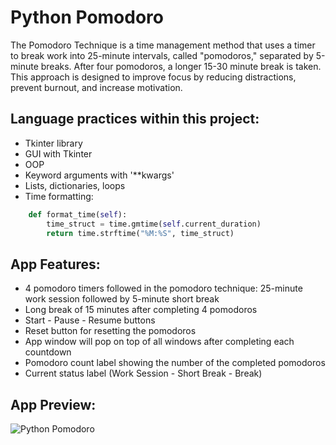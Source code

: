 # Python Pomodoro
The Pomodoro Technique is a time management method that uses a timer to break work into 25-minute intervals, 
called "pomodoros," separated by 5-minute breaks. After four pomodoros, 
a longer 15-30 minute break is taken. This approach is designed to improve focus by reducing distractions, 
prevent burnout, and increase motivation.

## Language practices within this project:
- Tkinter library
- GUI with Tkinter
- OOP
- Keyword arguments with '**kwargs'
- Lists, dictionaries, loops
- Time formatting:

```` python
    def format_time(self):
        time_struct = time.gmtime(self.current_duration)
        return time.strftime("%M:%S", time_struct)
````
## App Features:
- 4 pomodoro timers followed in the pomodoro technique: 25-minute work session followed by 5-minute short break
- Long break of 15 minutes after completing 4 pomodoros
- Start - Pause - Resume buttons
- Reset button for resetting the pomodoros
- App window will pop on top of all windows after completing each countdown
- Pomodoro count label showing the number of the completed pomodoros
- Current status label (Work Session - Short Break - Break)

## App Preview:

![Python Pomodoro](https://media0.giphy.com/media/v1.Y2lkPTc5MGI3NjExY3h3cmNsamQwaDk4YjI0aWEzeGk2dHZ6bGNjMWdxdnpsY24wcnBwciZlcD12MV9pbnRlcm5hbF9naWZfYnlfaWQmY3Q9Zw/qsNfDCv3pCtb0kL0Rg/giphy.gif)